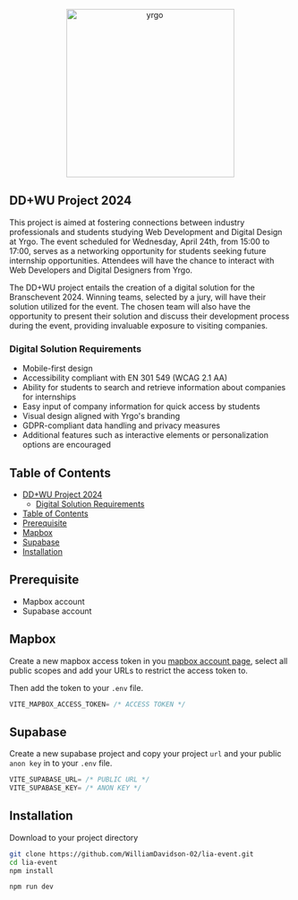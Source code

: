 <p align="center" ><img src="https://kladdforforandring.vercel.app/images/yrgo-logga.webp" alt="yrgo" width="300px" /></p>

## DD+WU Project 2024

This project is aimed at fostering connections between industry professionals and students studying Web Development and Digital Design at Yrgo. The event scheduled for Wednesday, April 24th, from 15:00 to 17:00, serves as a networking opportunity for students seeking future internship opportunities. Attendees will have the chance to interact with Web Developers and Digital Designers from Yrgo.

The DD+WU project entails the creation of a digital solution for the Branschevent 2024. Winning teams, selected by a jury, will have their solution utilized for the event. The chosen team will also have the opportunity to present their solution and discuss their development process during the event, providing invaluable exposure to visiting companies.

### Digital Solution Requirements

- Mobile-first design
- Accessibility compliant with EN 301 549 (WCAG 2.1 AA)
- Ability for students to search and retrieve information about companies for internships
- Easy input of company information for quick access by students
- Visual design aligned with Yrgo's branding
- GDPR-compliant data handling and privacy measures
- Additional features such as interactive elements or personalization options are encouraged

## Table of Contents

- [DD+WU Project 2024](#ddwu-project-2024)
  - [Digital Solution Requirements](#digital-solution-requirements)
- [Table of Contents](#table-of-contents)
- [Prerequisite](#prerequisite)
- [Mapbox](#mapbox)
- [Supabase](#supabase)
- [Installation](#installation)

## Prerequisite

- Mapbox account
- Supabase account

## Mapbox

Create a new mapbox access token in you [mapbox account page](https://account.mapbox.com/auth/signin/?route-to=%22https://account.mapbox.com/access-tokens/clu3xw9o718np2qk12k7pukyb/%22), select all public scopes and add your URLs to restrict the access token to.

Then add the token to your `.env` file.

```js
VITE_MAPBOX_ACCESS_TOKEN= /* ACCESS TOKEN */
```

## Supabase

Create a new supabase project and copy your project `url` and your public `anon key` in to your `.env` file.

```js
VITE_SUPABASE_URL= /* PUBLIC URL */
VITE_SUPABASE_KEY= /* ANON KEY */
```

## Installation

Download to your project directory

```bash
git clone https://github.com/WilliamDavidson-02/lia-event.git
cd lia-event
npm install
```

```bash
npm run dev
```
